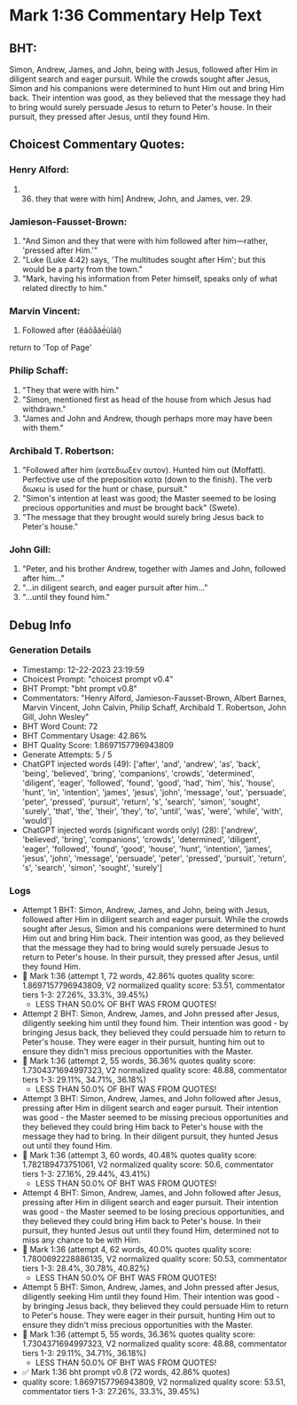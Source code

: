 # Mark 1:36 Commentary Help Text

## BHT:
Simon, Andrew, James, and John, being with Jesus, followed after Him in diligent search and eager pursuit. While the crowds sought after Jesus, Simon and his companions were determined to hunt Him out and bring Him back. Their intention was good, as they believed that the message they had to bring would surely persuade Jesus to return to Peter's house. In their pursuit, they pressed after Jesus, until they found Him.

## Choicest Commentary Quotes:
### Henry Alford:
1.  36. they that were with him] Andrew, John, and James, ver. 29.

### Jamieson-Fausset-Brown:
1. "And Simon and they that were with him followed after him—rather, 'pressed after Him.'" 
2. "Luke (Luke 4:42) says, 'The multitudes sought after Him'; but this would be a party from the town."
3. "Mark, having his information from Peter himself, speaks only of what related directly to him."

### Marvin Vincent:
1. Followed after (êáôåäé́ùîáí)
 

return to 'Top of Page'



### Philip Schaff:
1. "They that were with him." 
2. "Simon, mentioned first as head of the house from which Jesus had withdrawn."
3. "James and John and Andrew, though perhaps more may have been with them."

### Archibald T. Robertson:
1. "Followed after him (κατεδιωξεν αυτον). Hunted him out (Moffatt). Perfective use of the preposition κατα (down to the finish). The verb διωκω is used for the hunt or chase, pursuit." 
2. "Simon's intention at least was good; the Master seemed to be losing precious opportunities and must be brought back" (Swete). 
3. "The message that they brought would surely bring Jesus back to Peter's house."

### John Gill:
1. "Peter, and his brother Andrew, together with James and John, followed after him..." 
2. "...in diligent search, and eager pursuit after him..."
3. "...until they found him."


## Debug Info
### Generation Details
- Timestamp: 12-22-2023 23:19:59
- Choicest Prompt: "choicest prompt v0.4"
- BHT Prompt: "bht prompt v0.8"
- Commentators: "Henry Alford, Jamieson-Fausset-Brown, Albert Barnes, Marvin Vincent, John Calvin, Philip Schaff, Archibald T. Robertson, John Gill, John Wesley"
- BHT Word Count: 72
- BHT Commentary Usage: 42.86%
- BHT Quality Score: 1.8697157796943809
- Generate Attempts: 5 / 5
- ChatGPT injected words (49):
	['after', 'and', 'andrew', 'as', 'back', 'being', 'believed', 'bring', 'companions', 'crowds', 'determined', 'diligent', 'eager', 'followed', 'found', 'good', 'had', 'him', 'his', 'house', 'hunt', 'in', 'intention', 'james', 'jesus', 'john', 'message', 'out', 'persuade', 'peter', 'pressed', 'pursuit', 'return', 's', 'search', 'simon', 'sought', 'surely', 'that', 'the', 'their', 'they', 'to', 'until', 'was', 'were', 'while', 'with', 'would']
- ChatGPT injected words (significant words only) (28):
	['andrew', 'believed', 'bring', 'companions', 'crowds', 'determined', 'diligent', 'eager', 'followed', 'found', 'good', 'house', 'hunt', 'intention', 'james', 'jesus', 'john', 'message', 'persuade', 'peter', 'pressed', 'pursuit', 'return', 's', 'search', 'simon', 'sought', 'surely']

### Logs
- Attempt 1 BHT: Simon, Andrew, James, and John, being with Jesus, followed after Him in diligent search and eager pursuit. While the crowds sought after Jesus, Simon and his companions were determined to hunt Him out and bring Him back. Their intention was good, as they believed that the message they had to bring would surely persuade Jesus to return to Peter's house. In their pursuit, they pressed after Jesus, until they found Him.
- 🔄 Mark 1:36 (attempt 1, 72 words, 42.86% quotes quality score: 1.8697157796943809, V2 normalized quality score: 53.51, commentator tiers 1-3: 27.26%, 33.3%, 39.45%) 
	- LESS THAN 50.0% OF BHT WAS FROM QUOTES!
- Attempt 2 BHT: Simon, Andrew, James, and John pressed after Jesus, diligently seeking him until they found him. Their intention was good - by bringing Jesus back, they believed they could persuade him to return to Peter's house. They were eager in their pursuit, hunting him out to ensure they didn't miss precious opportunities with the Master.
- 🔄 Mark 1:36 (attempt 2, 55 words, 36.36% quotes quality score: 1.7304371694997323, V2 normalized quality score: 48.88, commentator tiers 1-3: 29.11%, 34.71%, 36.18%) 
	- LESS THAN 50.0% OF BHT WAS FROM QUOTES!
- Attempt 3 BHT: Simon, Andrew, James, and John followed after Jesus, pressing after Him in diligent search and eager pursuit. Their intention was good - the Master seemed to be missing precious opportunities and they believed they could bring Him back to Peter's house with the message they had to bring. In their diligent pursuit, they hunted Jesus out until they found Him.
- 🔄 Mark 1:36 (attempt 3, 60 words, 40.48% quotes quality score: 1.782189473751061, V2 normalized quality score: 50.6, commentator tiers 1-3: 27.16%, 29.44%, 43.41%) 
	- LESS THAN 50.0% OF BHT WAS FROM QUOTES!
- Attempt 4 BHT: Simon, Andrew, James, and John followed after Jesus, pressing after Him in diligent search and eager pursuit. Their intention was good - the Master seemed to be losing precious opportunities, and they believed they could bring Him back to Peter's house. In their pursuit, they hunted Jesus out until they found Him, determined not to miss any chance to be with Him.
- 🔄 Mark 1:36 (attempt 4, 62 words, 40.0% quotes quality score: 1.7800692228886135, V2 normalized quality score: 50.53, commentator tiers 1-3: 28.4%, 30.78%, 40.82%) 
	- LESS THAN 50.0% OF BHT WAS FROM QUOTES!
- Attempt 5 BHT: Simon, Andrew, James, and John pressed after Jesus, diligently seeking Him until they found Him. Their intention was good - by bringing Jesus back, they believed they could persuade Him to return to Peter's house. They were eager in their pursuit, hunting Him out to ensure they didn't miss precious opportunities with the Master.
- 🔄 Mark 1:36 (attempt 5, 55 words, 36.36% quotes quality score: 1.7304371694997323, V2 normalized quality score: 48.88, commentator tiers 1-3: 29.11%, 34.71%, 36.18%) 
	- LESS THAN 50.0% OF BHT WAS FROM QUOTES!
- ✅ Mark 1:36 bht prompt v0.8 (72 words, 42.86% quotes)
- quality score: 1.8697157796943809, V2 normalized quality score: 53.51, commentator tiers 1-3: 27.26%, 33.3%, 39.45%)